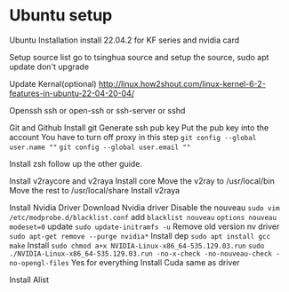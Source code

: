 # Ubuntu setup

Ubuntu Installation
  install 22.04.2 for KF series and nvidia card

Setup source list
  go to tsinghua source and setup the source, sudo apt update
  don't upgrade

Update Kernal(optional)
  http://linux.how2shout.com/linux-kernel-6-2-features-in-ubuntu-22-04-20-04/

Openssh
  ssh or open-ssh or ssh-server or sshd

Git and Github
  Install git
  Generate ssh pub key
  Put the pub key into the account
  You have to turn off proxy in this step
  `git config --global user.name ""`
  `git config --global user.email ""`
  
Install zsh
  follow up the other guide.

Install v2raycore and v2raya
  Install core
  Move the v2ray to /usr/local/bin
  Move the rest to /usr/local/share
  Install v2raya

Install Nvidia Driver
  Download Nvidia driver
  Disable the nouveau
    `sudo vim /etc/modprobe.d/blacklist.conf`
    add 
    `blacklist nouveau`
    `options nouveau modeset=0`
     update
     `sudo update-initramfs -u`
  Remove old version nv driver
    `sudo apt-get remove --purge nvidia*`
  Install dep
    `sudo apt install gcc make`
  Install
    `sudo chmod a+x NVIDIA-Linux-x86_64-535.129.03.run`
    `sudo ./NVIDIA-Linux-x86_64-535.129.03.run -no-x-check -no-nouveau-check -no-opengl-files`
    Yes for everything
  Install Cuda
    same as driver
  
    

Install Alist
